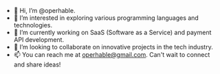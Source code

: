   -  👋 Hi, I’m @operhable.
  -  👀 I’m interested in exploring various programming languages and technologies.
  -  🌱 I’m currently working on SaaS (Software as a Service) and payment API development.
  -  💞️ I’m looking to collaborate on innovative projects in the tech industry.
  -  📫 You can reach me at operhable@gmail.com. Can't wait to connect and share ideas!
